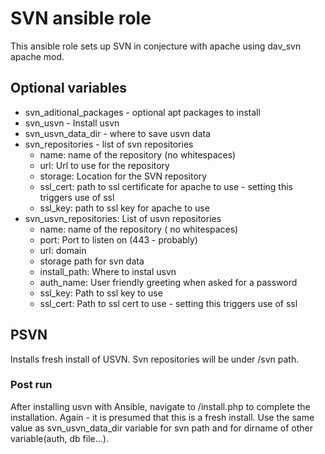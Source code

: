 # SVN ansible role
This ansible role sets up SVN in conjecture with apache using dav_svn apache mod.

## Optional variables
* svn_aditional_packages - optional apt packages to install
* svn_usvn - Install usvn
* svn_usvn_data_dir - where to save usvn data
* svn_repositories - list of svn repositories
  * name: name of the repository (no whitespaces)
  * url: Url to use for the repository
  * storage: Location for the SVN repository
  * ssl_cert: path to ssl certificate for apache to use - setting this triggers use of ssl
  * ssl_key: path to ssl key for apache to use
* svn_usvn_repositories: List of usvn repositories
  * name: name of the repository ( no whitespaces)
  * port: Port to listen on (443 - probably)
  * url: domain
  * storage path for svn data
  * install_path: Where to instal usvn
  * auth_name: User friendly greeting when asked for a password
  * ssl_key: Path to ssl key to use
  * ssl_cert: Path to ssl cert to use - setting this triggers use of ssl

## PSVN
Installs fresh install of USVN.
Svn repositories will be under /svn path.

### Post run
After installing usvn with Ansible, navigate to <URL>/install.php to complete
the installation. Again - it is presumed that this is a fresh install.
Use the same value as svn_usvn_data_dir variable for svn path and for dirname of
other variable(auth, db file...).
